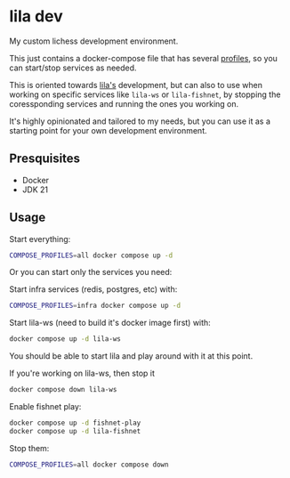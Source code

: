 # lila dev

My custom lichess development environment.

This just contains a docker-compose file that has several [profiles](https://docs.docker.com/compose/profiles), so you can start/stop services as needed.

This is oriented towards [lila's](https://github.com/lichess-org/lila) development, but can also to use when working on specific services like `lila-ws` or `lila-fishnet`, by stopping the coressponding services and running the ones you working on.

It's highly opinionated and tailored to my needs, but you can use it as a starting point for your own development environment.

## Presquisites

- Docker
- JDK 21

## Usage

Start everything:

```bash
COMPOSE_PROFILES=all docker compose up -d
```

Or you can start only the services you need:

Start infra services (redis, postgres, etc) with:

```bash
COMPOSE_PROFILES=infra docker compose up -d
``````

Start lila-ws (need to build it's docker image first) with:

```bash
docker compose up -d lila-ws
```

You should be able to start lila and play around with it at this point.

If you're working on lila-ws, then stop it

```bash
docker compose down lila-ws
```

Enable fishnet play:

```bash
docker compose up -d fishnet-play
docker compose up -d lila-fishnet
```


Stop them:

```bash
COMPOSE_PROFILES=all docker compose down
```
